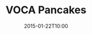 ---
layout: post
title:  "VOCA Pancakes"
date:   2015-01-22T10:00
start:  "10:00"
end:    "2:00"
categories: events
---